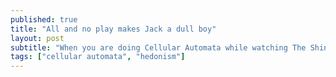 ```yaml
---
published: true
title: "All and no play makes Jack a dull boy"
layout: post
subtitle: "When you are doing Cellular Automata while watching The Shining"
tags: ["cellular automata", "hedonism"]
---
```


<script src="//cdnjs.cloudflare.com/ajax/libs/p5.js/0.0.0/p5.js"></script>
<script src="/js/sketch.js"></script>
<script src="/js/grid.js"></script>
